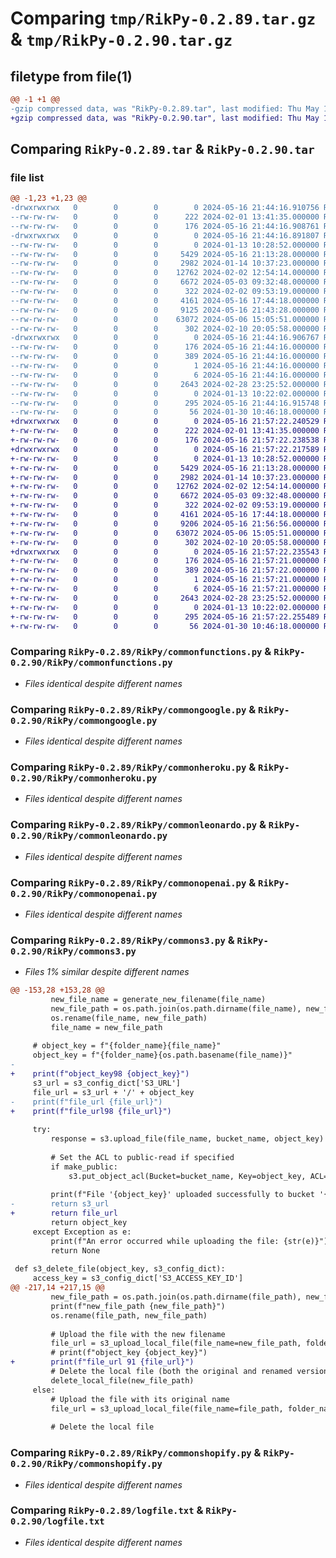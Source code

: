 # Comparing `tmp/RikPy-0.2.89.tar.gz` & `tmp/RikPy-0.2.90.tar.gz`

## filetype from file(1)

```diff
@@ -1 +1 @@
-gzip compressed data, was "RikPy-0.2.89.tar", last modified: Thu May 16 21:44:16 2024, max compression
+gzip compressed data, was "RikPy-0.2.90.tar", last modified: Thu May 16 21:57:22 2024, max compression
```

## Comparing `RikPy-0.2.89.tar` & `RikPy-0.2.90.tar`

### file list

```diff
@@ -1,23 +1,23 @@
-drwxrwxrwx   0        0        0        0 2024-05-16 21:44:16.910756 RikPy-0.2.89/
--rw-rw-rw-   0        0        0      222 2024-02-01 13:41:35.000000 RikPy-0.2.89/MANIFEST.in
--rw-rw-rw-   0        0        0      176 2024-05-16 21:44:16.908761 RikPy-0.2.89/PKG-INFO
-drwxrwxrwx   0        0        0        0 2024-05-16 21:44:16.891807 RikPy-0.2.89/RikPy/
--rw-rw-rw-   0        0        0        0 2024-01-13 10:28:52.000000 RikPy-0.2.89/RikPy/__init__.py
--rw-rw-rw-   0        0        0     5429 2024-05-16 21:13:28.000000 RikPy-0.2.89/RikPy/commonfunctions.py
--rw-rw-rw-   0        0        0     2982 2024-01-14 10:37:23.000000 RikPy-0.2.89/RikPy/commongoogle.py
--rw-rw-rw-   0        0        0    12762 2024-02-02 12:54:14.000000 RikPy-0.2.89/RikPy/commonheroku.py
--rw-rw-rw-   0        0        0     6672 2024-05-03 09:32:48.000000 RikPy-0.2.89/RikPy/commonleonardo.py
--rw-rw-rw-   0        0        0      322 2024-02-02 09:53:19.000000 RikPy-0.2.89/RikPy/commonlogging.py
--rw-rw-rw-   0        0        0     4161 2024-05-16 17:44:18.000000 RikPy-0.2.89/RikPy/commonopenai.py
--rw-rw-rw-   0        0        0     9125 2024-05-16 21:43:28.000000 RikPy-0.2.89/RikPy/commons3.py
--rw-rw-rw-   0        0        0    63072 2024-05-06 15:05:51.000000 RikPy-0.2.89/RikPy/commonshopify.py
--rw-rw-rw-   0        0        0      302 2024-02-10 20:05:58.000000 RikPy-0.2.89/RikPy/customresponse.py
-drwxrwxrwx   0        0        0        0 2024-05-16 21:44:16.906767 RikPy-0.2.89/RikPy.egg-info/
--rw-rw-rw-   0        0        0      176 2024-05-16 21:44:16.000000 RikPy-0.2.89/RikPy.egg-info/PKG-INFO
--rw-rw-rw-   0        0        0      389 2024-05-16 21:44:16.000000 RikPy-0.2.89/RikPy.egg-info/SOURCES.txt
--rw-rw-rw-   0        0        0        1 2024-05-16 21:44:16.000000 RikPy-0.2.89/RikPy.egg-info/dependency_links.txt
--rw-rw-rw-   0        0        0        6 2024-05-16 21:44:16.000000 RikPy-0.2.89/RikPy.egg-info/top_level.txt
--rw-rw-rw-   0        0        0     2643 2024-02-28 23:25:52.000000 RikPy-0.2.89/logfile.txt
--rw-rw-rw-   0        0        0        0 2024-01-13 10:22:02.000000 RikPy-0.2.89/readme.md
--rw-rw-rw-   0        0        0      295 2024-05-16 21:44:16.915748 RikPy-0.2.89/setup.cfg
--rw-rw-rw-   0        0        0       56 2024-01-30 10:46:18.000000 RikPy-0.2.89/setup.py
+drwxrwxrwx   0        0        0        0 2024-05-16 21:57:22.240529 RikPy-0.2.90/
+-rw-rw-rw-   0        0        0      222 2024-02-01 13:41:35.000000 RikPy-0.2.90/MANIFEST.in
+-rw-rw-rw-   0        0        0      176 2024-05-16 21:57:22.238538 RikPy-0.2.90/PKG-INFO
+drwxrwxrwx   0        0        0        0 2024-05-16 21:57:22.217589 RikPy-0.2.90/RikPy/
+-rw-rw-rw-   0        0        0        0 2024-01-13 10:28:52.000000 RikPy-0.2.90/RikPy/__init__.py
+-rw-rw-rw-   0        0        0     5429 2024-05-16 21:13:28.000000 RikPy-0.2.90/RikPy/commonfunctions.py
+-rw-rw-rw-   0        0        0     2982 2024-01-14 10:37:23.000000 RikPy-0.2.90/RikPy/commongoogle.py
+-rw-rw-rw-   0        0        0    12762 2024-02-02 12:54:14.000000 RikPy-0.2.90/RikPy/commonheroku.py
+-rw-rw-rw-   0        0        0     6672 2024-05-03 09:32:48.000000 RikPy-0.2.90/RikPy/commonleonardo.py
+-rw-rw-rw-   0        0        0      322 2024-02-02 09:53:19.000000 RikPy-0.2.90/RikPy/commonlogging.py
+-rw-rw-rw-   0        0        0     4161 2024-05-16 17:44:18.000000 RikPy-0.2.90/RikPy/commonopenai.py
+-rw-rw-rw-   0        0        0     9206 2024-05-16 21:56:56.000000 RikPy-0.2.90/RikPy/commons3.py
+-rw-rw-rw-   0        0        0    63072 2024-05-06 15:05:51.000000 RikPy-0.2.90/RikPy/commonshopify.py
+-rw-rw-rw-   0        0        0      302 2024-02-10 20:05:58.000000 RikPy-0.2.90/RikPy/customresponse.py
+drwxrwxrwx   0        0        0        0 2024-05-16 21:57:22.235543 RikPy-0.2.90/RikPy.egg-info/
+-rw-rw-rw-   0        0        0      176 2024-05-16 21:57:21.000000 RikPy-0.2.90/RikPy.egg-info/PKG-INFO
+-rw-rw-rw-   0        0        0      389 2024-05-16 21:57:22.000000 RikPy-0.2.90/RikPy.egg-info/SOURCES.txt
+-rw-rw-rw-   0        0        0        1 2024-05-16 21:57:21.000000 RikPy-0.2.90/RikPy.egg-info/dependency_links.txt
+-rw-rw-rw-   0        0        0        6 2024-05-16 21:57:21.000000 RikPy-0.2.90/RikPy.egg-info/top_level.txt
+-rw-rw-rw-   0        0        0     2643 2024-02-28 23:25:52.000000 RikPy-0.2.90/logfile.txt
+-rw-rw-rw-   0        0        0        0 2024-01-13 10:22:02.000000 RikPy-0.2.90/readme.md
+-rw-rw-rw-   0        0        0      295 2024-05-16 21:57:22.255489 RikPy-0.2.90/setup.cfg
+-rw-rw-rw-   0        0        0       56 2024-01-30 10:46:18.000000 RikPy-0.2.90/setup.py
```

### Comparing `RikPy-0.2.89/RikPy/commonfunctions.py` & `RikPy-0.2.90/RikPy/commonfunctions.py`

 * *Files identical despite different names*

### Comparing `RikPy-0.2.89/RikPy/commongoogle.py` & `RikPy-0.2.90/RikPy/commongoogle.py`

 * *Files identical despite different names*

### Comparing `RikPy-0.2.89/RikPy/commonheroku.py` & `RikPy-0.2.90/RikPy/commonheroku.py`

 * *Files identical despite different names*

### Comparing `RikPy-0.2.89/RikPy/commonleonardo.py` & `RikPy-0.2.90/RikPy/commonleonardo.py`

 * *Files identical despite different names*

### Comparing `RikPy-0.2.89/RikPy/commonopenai.py` & `RikPy-0.2.90/RikPy/commonopenai.py`

 * *Files identical despite different names*

### Comparing `RikPy-0.2.89/RikPy/commons3.py` & `RikPy-0.2.90/RikPy/commons3.py`

 * *Files 1% similar despite different names*

```diff
@@ -153,28 +153,28 @@
         new_file_name = generate_new_filename(file_name)
         new_file_path = os.path.join(os.path.dirname(file_name), new_file_name)
         os.rename(file_name, new_file_path)
         file_name = new_file_path
 
     # object_key = f"{folder_name}{file_name}"
     object_key = f"{folder_name}{os.path.basename(file_name)}"
-    
+    print(f"object_key98 {object_key}")
     s3_url = s3_config_dict['S3_URL']
     file_url = s3_url + '/' + object_key
-    print(f"file_url {file_url}")
+    print(f"file_url98 {file_url}")
 
     try:
         response = s3.upload_file(file_name, bucket_name, object_key)
 
         # Set the ACL to public-read if specified
         if make_public:
             s3.put_object_acl(Bucket=bucket_name, Key=object_key, ACL='public-read')
 
         print(f"File '{object_key}' uploaded successfully to bucket '{bucket_name}'.")
-        return s3_url
+        return file_url
         return object_key
     except Exception as e:
         print(f"An error occurred while uploading the file: {str(e)}")
         return None
     
 def s3_delete_file(object_key, s3_config_dict):
     access_key = s3_config_dict['S3_ACCESS_KEY_ID']
@@ -217,14 +217,15 @@
         new_file_path = os.path.join(os.path.dirname(file_path), new_filename)
         print(f"new_file_path {new_file_path}")
         os.rename(file_path, new_file_path)
 
         # Upload the file with the new filename
         file_url = s3_upload_local_file(file_name=new_file_path, folder_name=folder_name, s3_config_dict=s3_config_dict, make_public=make_public)
         # print(f"object_key {object_key}")
+        print(f"file_url 91 {file_url}")
         # Delete the local file (both the original and renamed versions)
         delete_local_file(new_file_path)
     else:
         # Upload the file with its original name
         file_url = s3_upload_local_file(file_name=file_path, folder_name=folder_name, s3_config_dict=s3_config_dict)
 
         # Delete the local file
```

### Comparing `RikPy-0.2.89/RikPy/commonshopify.py` & `RikPy-0.2.90/RikPy/commonshopify.py`

 * *Files identical despite different names*

### Comparing `RikPy-0.2.89/logfile.txt` & `RikPy-0.2.90/logfile.txt`

 * *Files identical despite different names*


